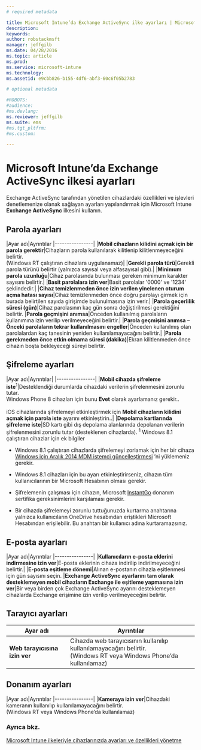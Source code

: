 ```yaml
---
# required metadata

title: Microsoft Intune’da Exchange ActiveSync ilke ayarları | Microsoft Intune
description:
keywords:
author: robstackmsft
manager: jeffgilb
ms.date: 04/28/2016
ms.topic: article
ms.prod:
ms.service: microsoft-intune
ms.technology:
ms.assetid: e9cbb826-b155-4df6-abf3-60c6f05b2783

# optional metadata

#ROBOTS:
#audience:
#ms.devlang:
ms.reviewer: jeffgilb
ms.suite: ems
#ms.tgt_pltfrm:
#ms.custom:

---
```


# Microsoft Intune’da Exchange ActiveSync ilkesi ayarları
Exchange ActiveSync tarafından yönetilen cihazlardaki özellikleri ve işlevleri denetlemenize olanak sağlayan ayarları yapılandırmak için Microsoft Intune **Exchange ActiveSync** ilkesini kullanın.


## Parola ayarları

|Ayar adı|Ayrıntılar
|----------------|
|**Mobil cihazların kilidini açmak için bir parola gerektir**|Cihazların parola kullanılarak kilitlenip kilitlenmeyeceğini belirtir.<br>(Windows RT çalıştıran cihazlara uygulanamaz)|
|**Gerekli parola türü**|Gerekli parola türünü belirtir (yalnızca sayısal veya alfasayısal gibi).|
|**Minimum parola uzunluğu**|Cihaz parolasında bulunması gereken minimum karakter sayısını belirtir.|
|**Basit parolalara izin ver**|Basit parolalar '0000' ve '1234' şeklindedir.|
|**Cihaz temizlenmeden önce izin verilen yinelenen oturum açma hatası sayısı**|Cihaz temizlenmeden önce doğru parolayı girmek için burada belirtilen sayıda girişimde bulunulmasına izin verir.|
|**Parola geçerlilik süresi (gün)**|Cihaz parolasının kaç gün sonra değiştirilmesi gerektiğini belirtir.
|**Parola geçmişini anımsa**|Önceden kullanılmış parolaların kullanımına izin verilip verilmeyeceğini belirtir.|
|**Parola geçmişini anımsa** – **Önceki parolaların tekrar kullanılmasını engeller**|Önceden kullanılmış olan parolalardan kaç tanesinin yeniden kullanılamayacağını belirtir.|
|**Parola gerekmeden önce etkin olmama süresi (dakika)**|Ekran kilitlenmeden önce cihazın boşta bekleyeceği süreyi belirtir.

## Şifreleme ayarları

|Ayar adı|Ayrıntılar|
|----------------|
|**Mobil cihazda şifreleme iste**<sup>1</sup>|Desteklendiği durumlarda cihazdaki verilerin şifrelenmesini zorunlu tutar.<br>Windows Phone 8 cihazları için bunu **Evet** olarak ayarlamanız gerekir..<br /><br />iOS cihazlarında şifrelemeyi etkinleştirmek için **Mobil cihazların kilidini açmak için parola iste** ayarını etkinleştirin..|
|**Depolama kartlarında şifreleme iste**|SD kartı gibi dış depolama alanlarında depolanan verilerin şifrelenmesini zorunlu tutar (desteklenen cihazlarda).
<sup>1</sup> Windows 8.1 çalıştıran cihazlar için ek bilgiler

-   Windows 8.1 çalıştıran cihazlarda şifrelemeyi zorlamak için her bir cihaza [Windows için Aralık 2014 MDM istemci güncelleştirmesi](http://support.microsoft.com/kb/3013816) ’ni yüklemeniz gerekir.

-   Windows 8.1 cihazları için bu ayarı etkinleştirirseniz, cihazın tüm kullanıcılarının bir Microsoft Hesabının olması gerekir.

-   Şifrelemenin çalışması için cihazın, Microsoft [InstantGo](http://blogs.windows.com/bloggingwindows/2014/06/19/instantgo-a-better-way-to-sleep/) donanım sertifika gereksinimlerini karşılaması gerekir.

-   Bir cihazda şifrelemeyi zorunlu tuttuğunuzda kurtarma anahtarına yalnızca kullanıcıların OneDrive hesabından eriştikleri Microsoft Hesabından erişilebilir. Bu anahtarı bir kullanıcı adına kurtaramazsınız.

## E-posta ayarları

|Ayar adı|Ayrıntılar
|----------------|
|**Kullanıcıların e-posta eklerini indirmesine izin ver**|E-posta eklerinin cihaza indirilip indirilmeyeceğini belirtir.|
|**E-posta eşitleme dönemi**|Alınan e-postanın cihazla eşitlenmesi için gün sayısını seçin.
|**Exchange ActiveSync ayarlarını tam olarak desteklemeyen mobil cihazların Exchange ile eşitleme yapmasına izin ver**|Bir veya birden çok Exchange ActiveSync ayarını desteklemeyen cihazlarda Exchange erişimine izin verilip verilmeyeceğini belirtir.

## Tarayıcı ayarları

|Ayar adı|Ayrıntılar
|----------------|-
|**Web tarayıcısına izin ver**|Cihazda web tarayıcısının kullanılıp kullanılamayacağını belirtir.<br>(Windows RT veya Windows Phone’da kullanılamaz)

## Donanım ayarları

|Ayar adı|Ayrıntılar
|----------------|
|**Kameraya izin ver**|Cihazdaki kameranın kullanılıp kullanılamayacağını belirtir.<br>(Windows RT veya Windows Phone’da kullanılamaz)



### Ayrıca bkz.
[Microsoft Intune ilkeleriyle cihazlarınızda ayarları ve özellikleri yönetme](manage-settings-and-features-on-your-devices-with-microsoft-intune-policies.md)



<!--HONumber=May16_HO1-->


